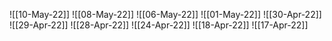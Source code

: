 
![[10-May-22]]
![[08-May-22]]
![[06-May-22]]
![[01-May-22]]
![[30-Apr-22]]
![[29-Apr-22]]
![[28-Apr-22]]
![[24-Apr-22]]
![[18-Apr-22]]
![[17-Apr-22]]
